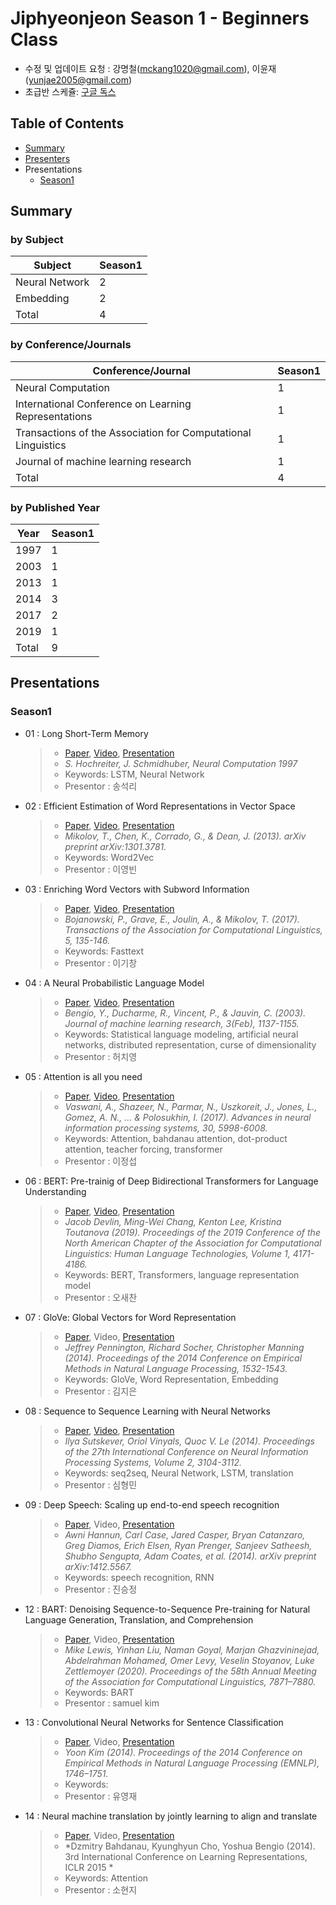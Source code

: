 # Jiphyeonjeon Season 1 - Beginners Class
* 수정 및 업데이트 요청 : 강명철(mckang1020@gmail.com), 이윤재(yunjae2005@gmail.com)
* 초급반 스케쥴: [구글 독스](https://docs.google.com/spreadsheets/d/118pLU-F0B9gfnR5xbXQ10NXDPAi_JGYiGnD3FZpqXBE/edit#gid=0)

## Table of Contents
- [Summary](#Summary)
- [Presenters](#Presenters)
- Presentations
  - [Season1](#Season1)

## Summary
### by Subject
| Subject | Season1 |
|---|---|
| Neural Network | 2 |
| Embedding | 2 |
| Total | 4 |

### by Conference/Journals
| Conference/Journal | Season1 |
| --- | --- |
| Neural Computation | 1 |
| International Conference on Learning Representations | 1 |
| Transactions of the Association for Computational Linguistics | 1 |
| Journal of machine learning research | 1 |
| Total | 4 |

### by Published Year
| Year | Season1 |
| --- | --- |
| 1997 | 1 |
| 2003 | 1 |
| 2013 | 1 |
| 2014 | 3 |
| 2017 | 2 |
| 2019 | 1 |
| Total | 9 |

## Presentations
### Season1
- 01 : Long Short-Term Memory
	> - [Paper](https://www.mitpressjournals.org/doi/abs/10.1162/neco.1997.9.8.1735), [Video](https://youtu.be/HHKSCkPEQfw), [Presentation](https://github.com/jiphyeonjeon/nlp-review/blob/main/beginners/presentation/01.%20LSTM%20논문%20리뷰%20(석리님).pdf)
	> - *S. Hochreiter, J. Schmidhuber,  Neural Computation 1997*
	> - Keywords: LSTM, Neural Network
	> - Presentor : 송석리
- 02 : Efficient Estimation of Word Representations in Vector Space
	> - [Paper](https://arxiv.org/pdf/1301.3781.pdf), [Video](https://www.youtube.com/watch?v=o-2kfiZP7Z8&feature=youtu.be), [Presentation](https://github.com/jiphyeonjeon/nlp-review/blob/main/beginners/presentation/02.%20Word2Vec%20%EB%85%BC%EB%AC%B8%20%EB%A6%AC%EB%B7%B0%20(%EC%9D%B4%EC%98%81%EB%B9%88%20%EB%8B%98).pdf)
	> - *Mikolov, T., Chen, K., Corrado, G., & Dean, J. (2013). arXiv preprint arXiv:1301.3781.*
	> - Keywords: Word2Vec
	> - Presentor : 이영빈
- 03 : Enriching Word Vectors with Subword Information
	> - [Paper](https://www.mitpressjournals.org/doi/pdf/10.1162/tacl_a_00051), [Video](https://www.youtube.com/watch?v=7pDB9zqwxhs), [Presentation](https://github.com/jiphyeonjeon/nlp-review/blob/main/beginners/presentation/03.%20FastText%20%EB%85%BC%EB%AC%B8%20%EB%A6%AC%EB%B7%B0%20(%EC%9D%B4%EA%B8%B0%EC%B0%BD%20%EB%8B%98).pdf)
	> - *Bojanowski, P., Grave, E., Joulin, A., & Mikolov, T. (2017). Transactions of the Association for Computational Linguistics, 5, 135-146.*
	> - Keywords: Fasttext 
	> - Presentor : 이기창
- 04 : A Neural Probabilistic Language Model
	> - [Paper](https://www.jmlr.org/papers/volume3/bengio03a/bengio03a.pdf), [Video](https://www.youtube.com/watch?v=EWMNCTpfsLI&feature=youtu.be), [Presentation](https://github.com/jiphyeonjeon/nlp-review/blob/main/beginners/presentation/04.%20A%20Neural%20Probabilistic%20Language%20Model%20논문%20리뷰%20pdf%20ver.%20(허치영%20님).pdf)
	> - *Bengio, Y., Ducharme, R., Vincent, P., & Jauvin, C. (2003). Journal of machine learning research, 3(Feb), 1137-1155.*
	> - Keywords: Statistical language modeling, artificial neural networks, distributed representation, curse of dimensionality
	> - Presentor : 허치영
- 05 : Attention is all you need 
	> - [Paper](https://proceedings.neurips.cc/paper/2017/file/3f5ee243547dee91fbd053c1c4a845aa-Paper.pdf), [Video](https://youtu.be/iGFPFIUGCPs), [Presentation](https://github.com/jiphyeonjeon/nlp-review/blob/main/beginners/presentation/05.%20Attention%20mechanism%20%26%20transformer%20(%EC%9D%B4%EC%A0%95%EC%84%AD%20%EB%8B%98).pdf)
	> - *Vaswani, A., Shazeer, N., Parmar, N., Uszkoreit, J., Jones, L., Gomez, A. N., ... & Polosukhin, I. (2017). Advances in neural information processing systems, 30, 5998-6008.*
	> - Keywords: Attention, bahdanau attention, dot-product attention, teacher forcing, transformer 
	> - Presentor : 이정섭
- 06 : BERT: Pre-trainig of Deep Bidirectional Transformers for Language Understanding 
	> - [Paper](https://arxiv.org/abs/1810.04805), [Video](https://www.youtube.com/watch?v=EbXJ7OT6utQ), [Presentation](https://github.com/jiphyeonjeon/nlp-review/blob/main/beginners/presentation/06.%20BERT%20%EB%85%BC%EB%AC%B8%20%EB%A6%AC%EB%B7%B0%20(%EC%98%A4%EC%83%88%EC%B0%AC%20%EB%8B%98).pdf)
	> - *Jacob Devlin, Ming-Wei Chang, Kenton Lee, Kristina Toutanova (2019). Proceedings of the 2019 Conference of the North American Chapter of the Association for Computational Linguistics: Human Language Technologies, Volume 1, 4171-4186.*
	> - Keywords: BERT, Transformers, language representation model
	> - Presentor : 오새찬
- 07 : GloVe: Global Vectors for Word Representation 
	> - [Paper](https://www.aclweb.org/anthology/D14-1162/), Video, [Presentation](https://github.com/jiphyeonjeon/nlp-review/blob/main/beginners/presentation/07.%20GloVe%20%EB%85%BC%EB%AC%B8%20%EB%A6%AC%EB%B7%B0%20(%EA%B9%80%EC%A7%80%EC%9D%80%20%EB%8B%98).pdf)
	> - *Jeffrey Pennington, Richard Socher, Christopher Manning (2014). Proceedings of the 2014 Conference on Empirical Methods in Natural Language Processing, 1532-1543.*
	> - Keywords: GloVe, Word Representation, Embedding
	> - Presentor : 김지은
- 08 : Sequence to Sequence Learning with Neural Networks 
	> - [Paper](https://dl.acm.org/doi/10.5555/2969033.2969173), [Video](https://www.youtube.com/watch?v=ujJlwhvcUIk&feature=youtu.be), [Presentation](https://github.com/jiphyeonjeon/nlp-review/blob/main/beginners/presentation/08.%20Seq2Seq%20Learning%20with%20Neural%20Networks%20(%EC%8B%AC%ED%98%95%EB%AF%BC%20%EB%8B%98).pdf)
	> - *Ilya Sutskever, Oriol Vinyals, Quoc V. Le (2014). Proceedings of the 27th International Conference on Neural Information Processing Systems, Volume 2, 3104-3112.*
	> - Keywords: seq2seq, Neural Network, LSTM, translation
	> - Presentor : 심형민
- 09 : Deep Speech: Scaling up end-to-end speech recognition 
	> - [Paper](https://arxiv.org/abs/1412.5567), Video, [Presentation](https://github.com/jiphyeonjeon/nlp-review/blob/main/beginners/presentation/09.%20Deep%20Speech%20Scaling%20Up%20End%20to%20End%20Speech%20Recognition%20(%EC%A7%84%EC%8A%B9%EC%A0%95%20%EB%8B%98).pdf)
	> - *Awni Hannun, Carl Case, Jared Casper, Bryan Catanzaro, Greg Diamos, Erich Elsen, Ryan Prenger, Sanjeev Satheesh, Shubho Sengupta, Adam Coates, et al. (2014). arXiv preprint arXiv:1412.5567.*
	> - Keywords: speech recognition, RNN
	> - Presentor : 진승정
- 12 : BART: Denoising Sequence-to-Sequence Pre-training for Natural Language Generation, Translation, and Comprehension
	> - [Paper](https://arxiv.org/abs/1910.13461), Video, [Presentation](https://github.com/jiphyeonjeon/nlp-review/blob/main/beginners/presentation/12.%20BART%20논문%20리뷰%20(samuel%20kim).pdf)
	> - *Mike Lewis, Yinhan Liu, Naman Goyal, Marjan Ghazvininejad, Abdelrahman Mohamed, Omer Levy, Veselin Stoyanov, Luke Zettlemoyer (2020). Proceedings of the 58th Annual Meeting of the Association for Computational Linguistics, 7871–7880.*
	> - Keywords: BART
	> - Presentor : samuel kim
- 13 : Convolutional Neural Networks for Sentence Classification
	> - [Paper](https://www.aclweb.org/anthology/D14-1181/), Video, [Presentation](https://github.com/jiphyeonjeon/nlp-review/blob/main/beginners/presentation/13.%20Convolutional%20Neural%20Networks%20for%20Sentence%20Classification%20(%EC%9C%A0%EC%98%81%EC%9E%AC%20%EB%8B%98).pdf)
	> - *Yoon Kim (2014). Proceedings of the 2014 Conference on Empirical Methods in Natural Language Processing (EMNLP), 1746–1751.*
	> - Keywords: 
	> - Presentor : 유영재
- 14 : Neural machine translation by jointly learning to align and translate
	> - [Paper](https://arxiv.org/pdf/1409.0473.pdf), Video, [Presentation](https://github.com/jiphyeonjeon/nlp-review/blob/main/beginners/presentation/14.%20Neural%20machine%20translation%20by%20jointly%20learning%20to%20align%20and%20translate%20(%EC%86%8C%ED%98%84%EC%A7%80%20%EB%8B%98).pdf)
	> - *Dzmitry Bahdanau, Kyunghyun Cho, Yoshua Bengio (2014). 3rd International Conference on Learning Representations, ICLR 2015 *
	> - Keywords: Attention
	> - Presentor : 소현지
